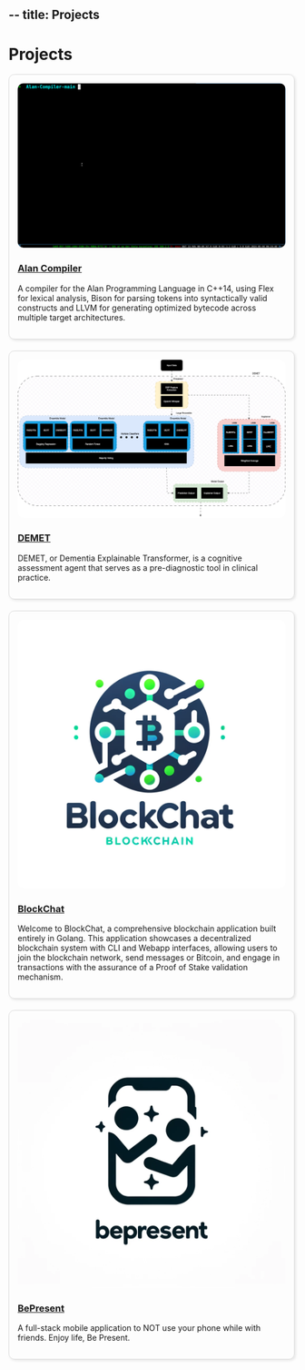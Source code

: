 -- 
title: Projects
--

# Projects

<div style="display: flex; flex-wrap: wrap; gap: 20px;">

  <div style="flex: 1 1 300px; border: 1px solid #ddd; border-radius: 10px; padding: 15px; box-shadow: 2px 2px 5px rgba(0,0,0,0.1);">
    <img src="assets/hello.gif" alt="Alan Compiler" style="width:100%; border-radius:10px;">
    <h3><a href="https://github.com/peter-avg/DEMET">Alan Compiler</a></h3>
    <p>A compiler for the Alan Programming Language in C++14, using Flex for lexical analysis, Bison for
parsing tokens into syntactically valid constructs and LLVM for generating optimized bytecode across multiple target
architectures.</p>
  </div>

  <div style="flex: 1 1 300px; border: 1px solid #ddd; border-radius: 10px; padding: 15px; box-shadow: 2px 2px 5px rgba(0,0,0,0.1);">
    <img src="assets/demet_full_ensemble.png" alt="DEMET" style="width:100%; border-radius:10px;">
    <h3><a href="https://github.com/peter-avg/DEMET">DEMET</a></h3>
    <p>DEMET, or Dementia Explainable Transformer, is a cognitive assessment agent that serves as a pre-diagnostic tool in clinical practice.</p>
  </div>

  <div style="flex: 1 1 300px; border: 1px solid #ddd; border-radius: 10px; padding: 15px; box-shadow: 2px 2px 5px rgba(0,0,0,0.1);">
    <img src="assets/logo.png" alt="BlockChat" style="width:100%; border-radius:10px;">
    <h3><a href="https://github.com/peter-avg/BlockChat">BlockChat</a></h3>
    <p>Welcome to BlockChat, a comprehensive blockchain application built entirely in Golang. This application showcases a decentralized blockchain system with CLI and Webapp interfaces, allowing users to join the blockchain network, send messages or Bitcoin, and engage in transactions with the assurance of a Proof of Stake validation mechanism.</p>
  </div>

  <div style="flex: 1 1 300px; border: 1px solid #ddd; border-radius: 10px; padding: 15px; box-shadow: 2px 2px 5px rgba(0,0,0,0.1);">
    <img src="assets/logo-2.png" alt="BePresent" style="width:100%; border-radius:10px;">
    <h3><a href="https://github.com/peter-avg/BePresentApp">BePresent</a></h3>
    <p>A full-stack mobile application to NOT use your phone while with friends. Enjoy life, Be Present.</p>
  </div>

</div>
